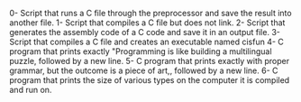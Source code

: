 0- Script that runs a C file through the preprocessor and save the result into another file.
1- Script that compiles a C file but does not link.
2- Script that generates the assembly code of a C code and save it in an output file.
3- Script that compiles a C file and creates an executable named cisfun
4- C program that prints exactly "Programming is like building a multilingual puzzle, followed by a new line.
5- C program that prints exactly with proper grammar, but the outcome is a piece of art,, followed by a new line.
6- C program that prints the size of various types on the computer it is compiled and run on.
